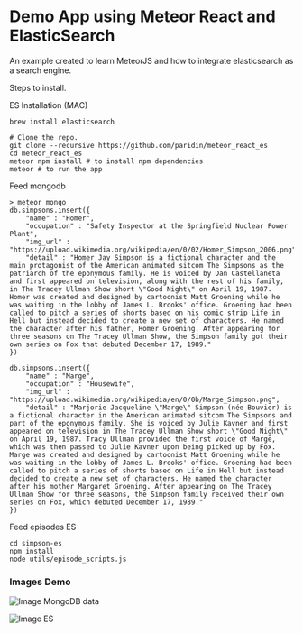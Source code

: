 # Demo App using Meteor React and ElasticSearch
An example created to learn MeteorJS and how to integrate elasticsearch as a search engine.

Steps to install.

ES Installation (MAC)

`brew install elasticsearch`

```
# Clone the repo.
git clone --recursive https://github.com/paridin/meteor_react_es
cd meteor_react_es
meteor npm install # to install npm dependencies
meteor # to run the app
```


Feed mongodb
```
> meteor mongo
db.simpsons.insert({
    "name" : "Homer",
    "occupation" : "Safety Inspector at the Springfield Nuclear Power Plant",
    "img_url" : "https://upload.wikimedia.org/wikipedia/en/0/02/Homer_Simpson_2006.png",
    "detail" : "Homer Jay Simpson is a fictional character and the main protagonist of the American animated sitcom The Simpsons as the patriarch of the eponymous family. He is voiced by Dan Castellaneta and first appeared on television, along with the rest of his family, in The Tracey Ullman Show short \"Good Night\" on April 19, 1987. Homer was created and designed by cartoonist Matt Groening while he was waiting in the lobby of James L. Brooks' office. Groening had been called to pitch a series of shorts based on his comic strip Life in Hell but instead decided to create a new set of characters. He named the character after his father, Homer Groening. After appearing for three seasons on The Tracey Ullman Show, the Simpson family got their own series on Fox that debuted December 17, 1989."
})

db.simpsons.insert({
    "name" : "Marge",
    "occupation" : "Housewife",
    "img_url" : "https://upload.wikimedia.org/wikipedia/en/0/0b/Marge_Simpson.png",
    "detail" : "Marjorie Jacqueline \"Marge\" Simpson (née Bouvier) is a fictional character in the American animated sitcom The Simpsons and part of the eponymous family. She is voiced by Julie Kavner and first appeared on television in The Tracey Ullman Show short \"Good Night\" on April 19, 1987. Tracy Ullman provided the first voice of Marge, which was then passed to Julie Kavner upon being picked up by Fox. Marge was created and designed by cartoonist Matt Groening while he was waiting in the lobby of James L. Brooks' office. Groening had been called to pitch a series of shorts based on Life in Hell but instead decided to create a new set of characters. He named the character after his mother Margaret Groening. After appearing on The Tracey Ullman Show for three seasons, the Simpson family received their own series on Fox, which debuted December 17, 1989."
})
```

Feed episodes ES
```
cd simpson-es
npm install
node utils/episode_scripts.js
```

### Images Demo

![Image MongoDB data](https://paridin.com/images/mongo-db.png)

![Image ES](https://paridin.com/images/es-search.png)
